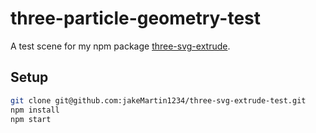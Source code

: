 # three-particle-geometry-test

A test scene for my npm package [three-svg-extrude](nphttps://www.npmjs.com/package/three-svg-extrude).

## Setup

```bash
git clone git@github.com:jakeMartin1234/three-svg-extrude-test.git
npm install
npm start
```
